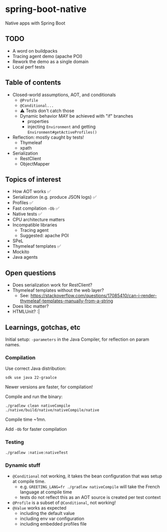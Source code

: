 # spring-boot-native

Native apps with Spring Boot


## TODO

- A word on buildpacks
- Tracing agent demo (apache POI)
- Rework the demo as a single domain
- Local perf tests

## Table of contents

- Closed-world assumptions, AOT, and conditionals
    - `@Profile`
    - `@Conditional...`
    - ⚠️ Tests don't catch those
    - Dynamic behavior MAY be achieved with "if" branches
        - properties
        - injecting `Environment` and getting `Environment#getActiveProfiles()`
- Reflection: mostly caught by tests!
    - Thymeleaf
    - xpath
- Serialization
    - RestClient
    - ObjectMapper

## Topics of interest

- How AOT works ✅
- Serialization (e.g. produce JSON logs) ✅
- Profiles ✅
- Fast compilation `-Ob` ✅
- Native tests ✅
- CPU architecture matters
- Incompatible libraries
    - Tracing agent
    - Suggested: apache POI
- SPeL
- Thymeleaf templates ✅
- Mockito
- Java agents

## Open questions

- Does serialization work for RestClient?
- Thymeleaf templates without the web layer?
    - See: https://stackoverflow.com/questions/17085410/can-i-render-thymeleaf-templates-manually-from-a-string
- Does libc matter?
- HTMLUnit? :|

## Learnings, gotchas, etc

Initial setup: `-parameters` in the Java Compiler, for reflection on param names.

### Compilation

Use correct Java distribution:

```
sdk use java 22-graalce
```

Newer versions are faster, for compilation!

Compile and run the binary:

```
./gradlew clean nativeCompile
./native/build/native/nativeCompile/native
```

Compile time ~1mn.

Add `-Ob` for faster compilation

### Testing

```
./gradlew :native:nativeTest
```

### Dynamic stuff

- `@Conditional` not working, it takes the bean configuration that was setup at compile time.
    - e.g. `GREETING_LANG=fr ./gradlew nativeCompile` will take the French language at compile time
    - tests do not reflect this as an AOT source is created per test context
- `@Profile` is a subset of `@Conditional`, not working!
- `@Value` works as expected
    - including the default value
    - including env var configuration
    - including embedded profiles file
